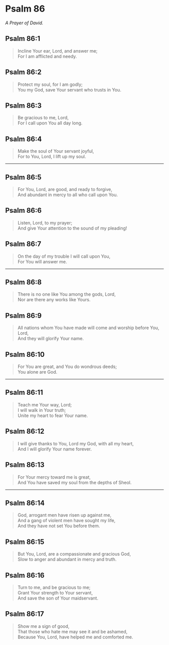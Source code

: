 # Psalm 86

_A Prayer of David._

## Psalm 86:1

> Incline Your ear, Lord, and answer me;  
> For I am afflicted and needy.

## Psalm 86:2

> Protect my soul, for I am godly;  
> You my God, save Your servant who trusts in You.

## Psalm 86:3

> Be gracious to me, Lord,  
> For I call upon You all day long.

## Psalm 86:4

> Make the soul of Your servant joyful,  
> For to You, Lord, I lift up my soul.

---

## Psalm 86:5

> For You, Lord, are good, and ready to forgive,  
> And abundant in mercy to all who call upon You.

## Psalm 86:6

> Listen, Lord, to my prayer;  
> And give Your attention to the sound of my pleading!

## Psalm 86:7

> On the day of my trouble I will call upon You,  
> For You will answer me.

---

## Psalm 86:8

> There is no one like You among the gods, Lord,  
> Nor are there any works like Yours.

## Psalm 86:9

> All nations whom You have made will come and worship before You, Lord,  
> And they will glorify Your name.

## Psalm 86:10

> For You are great, and You do wondrous deeds;  
> You alone are God.

---

## Psalm 86:11

> Teach me Your way, Lord;  
> I will walk in Your truth;  
> Unite my heart to fear Your name.

## Psalm 86:12

> I will give thanks to You, Lord my God, with all my heart,  
> And I will glorify Your name forever.

## Psalm 86:13

> For Your mercy toward me is great,  
> And You have saved my soul from the depths of Sheol.

---

## Psalm 86:14

> God, arrogant men have risen up against me,  
> And a gang of violent men have sought my life,  
> And they have not set You before them.

## Psalm 86:15

> But You, Lord, are a compassionate and gracious God,  
> Slow to anger and abundant in mercy and truth.

## Psalm 86:16

> Turn to me, and be gracious to me;  
> Grant Your strength to Your servant,  
> And save the son of Your maidservant.

## Psalm 86:17

> Show me a sign of good,  
> That those who hate me may see it and be ashamed,  
> Because You, Lord, have helped me and comforted me.
